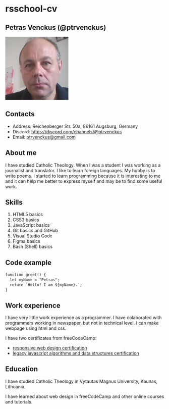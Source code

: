 # rsschool-cv

## Petras Venckus (@ptrvenckus)

![Petras Venckus photo](./photo.jpg)

## Contacts

* Address: Reichenberger Str. 50a, 86161 Augsburg, Germany
* Discord: https://discord.com/channels/@ptrvenckus
* Email: ptrvenckus@gmail.com

## About me

I have studied Catholic Theology. When I was a student I was working as a journalist and translator. I like to learn foreign languages. My hobby is to write poems. I started to learn programming because it is interesting to me and it can help me better to express myself and may be to find some useful work.

## Skills

1. HTML5 basics
2. CSS3 basics
3. JavaScript basics
4. Git basics and GitHub 
5. Visual Studio Code
6. Figma basics
7. Bash (Shell) basics

## Code example

```
function greet() {
  let myName = "Petras";
  return `Hello! I am ${myName}.`;
}
```
## Work experience

I have very little work experience as a programmer. I have colaborated with programmers working in newspaper, but not in technical level. I can make webpage using html and css.

I have two certificates from freeCodeCamp:

* [responsive web design certification](https://www.freecodecamp.org/certification/fcc9a3353ec-7080-47df-93c0-e5a7e8a0ad54/responsive-web-design)
* [legacy javascript algorithms and data structures certification](https://www.freecodecamp.org/certification/fcc9a3353ec-7080-47df-93c0-e5a7e8a0ad54/javascript-algorithms-and-data-structures)

## Education

I have studied Catholic Theology in Vytautas Magnus University, Kaunas, Lithuania.

I have learned about web design in freeCodeCamp and other online courses and tutorials.





